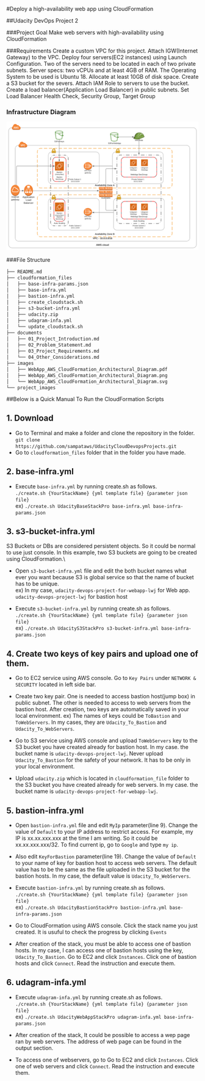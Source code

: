 #Deploy a high-availability web app using CloudFormation

##Udacity DevOps Project 2

###Project Goal
Make web servers with high-availability using CloudFormation

###Requirements
Create a custom VPC for this project. Attach IGW(Internet Gateway) to the VPC.
Deploy four servers(EC2 instances) using Launch Configuration. Two of the servers need to be located in each of two private subnets.
Server specs: two vCPUs and at least 4GB of RAM. The Operating System to be used is Ubuntu 18. Allocate at least 10GB of disk space.
Create a S3 bucket for the severs. Attach IAM Role to servers to use the bucket.
Create a load balancer(Application Load Balancer) in public subnets. Set Load Balancer Health Check, Security Group, Target Group

### Infrastructure Diagram
![images](images/WebApp_AWS_CloudFormation_Architectural_Diagram.svg)

###File Structure

```text
├── README.md
├── cloudformation_files
│   ├── base-infra-params.json
│   ├── base-infra.yml
│   ├── bastion-infra.yml
│   ├── create_cloudstack.sh
│   ├── s3-bucket-infra.yml
│   ├── udacity.zip
│   ├── udagram-infa.yml
│   └── update_cloudstack.sh
├── documents
│   ├── 01_Project_Introduction.md
│   ├── 02_Problem_Statement.md
│   ├── 03_Project_Requirements.md
│   └── 04_Other_Considerations.md
├── images
│   ├── WebApp_AWS_CloudFormation_Architectural_Diagram.pdf
│   ├── WebApp_AWS_CloudFormation_Architectural_Diagram.png
│   └── WebApp_AWS_CloudFormation_Architectural_Diagram.svg
└── project_images

```

##Below is a Quick Manual To Run the CloudFormation Scripts


## 1. Download
- Go to Terminal and make a folder and clone the repository in the folder.
`git clone https://github.com/sampataws/UdacityCloudDevopsProjects.git`
- Go to `cloudformation_files` folder that in the folder you have made.

## 2. base-infra.yml
- Execute `base-infra.yml` by running create.sh as follows. \
`./create.sh {YourStackName} {yml template file} {parameter json file}` \
ex) `./create.sh UdacityBaseStackPro base-infra.yml base-infra-params.json`

## 3. s3-bucket-infra.yml
S3 Buckets or DBs are considered persistent objects. So it could be normal to use just console. In this example, two S3 buckets are going to be created using CloudFormation.\
- Open `s3-bucket-infra.yml` file and edit the both bucket names what ever you want because S3 is global service so that the name of bucket has to be unique. \
ex) In my case, `udacity-devops-project-for-webapp-lwj` for Web app. `udacity-devops-project-lwj` for bastion host

- Execute `s3-bucket-infra.yml` by running create.sh as follows. \
`./create.sh {YourStackName} {yml template file} {parameter json file}` \
ex) `./create.sh UdacityS3StackPro s3-bucket-infra.yml base-infra-params.json`

## 4. Create two keys of key pairs and upload one of them.
- Go to EC2 service using AWS console. Go to `Key Pairs` under `NETWORK & SECURITY` located in left side bar.
- Create two key pair. One is needed to access bastion host(jump box) in public subnet. The other is needed to access to web servers from the bastion host. After creation, two keys are automatically saved in your local environment.
ex) The names of keys could be `ToBastion` and `ToWebServers`. In my cases, they are `Udacity_To_Bastion` and `Udacity_To_WebServers`.

- Go to S3 service using AWS console and upload `ToWebServers` key to the S3 bucket you have created already for bastion host. In my case. the bucket name is `udacity-devops-project-lwj`. Never upload `Udacity_To_Bastion` for the safety of your network. It has to be only in your local environment.

- Upload `udacity.zip` which is located in `cloudformation_file` folder to the S3 bucket you have created already for web servers. In my case. the bucket name is `udacity-devops-project-for-webapp-lwj`.

## 5. bastion-infra.yml
- Open `bastion-infra.yml` file and edit `MyIp` parameter(line 9). Change the value of `Default` to your IP address to restrict access. For example, my IP is xx.xx.xxx.xxx at the time I am writing. So it could be xx.xx.xxx.xxx/32. To find current ip, go to `Google` and type `my ip`.

- Also edit `KeyForBastion` parameter(line 19). Change the value of `Default` to your name of key for bastion host to access web servers. The default value has to be the same as the file uploaded in the S3 bucket for the bastion hosts. In my case, the default value is `Udacity_To_WebServers`. 

- Execute `bastion-infra.yml` by running create.sh as follows. \
`./create.sh {YourStackName} {yml template file} {parameter json file}` \
ex) `./create.sh UdacityBastionStackPro bastion-infra.yml base-infra-params.json`

- Go to CloudFormation using AWS console. Click the stack name you just created. It is usuful to check the progress by clicking `Events`

- After creation of the stack, you must be able to access one of bastion hosts. In my case, I can access one of bastion hosts using the key, `Udacity_To_Bastion`. Go to EC2 and click `Instances`. Click one of bastion hosts and click `Connect`. Read the instruction and execute them.

## 6. udagram-infa.yml
- Execute `udagram-infa.yml` by running create.sh as follows. \
`./create.sh {YourStackName} {yml template file} {parameter json file}` \
ex) `./create.sh UdacityWebAppStackPro udagram-infa.yml base-infra-params.json`

- After creation of the stack, It could be possible to access a wep page ran by web servers. The address of web page can be found in the output section.

- To access one of webservers, go to  Go to EC2 and click `Instances`. Click one of web servers and click `Connect`. Read the instruction and execute them.








